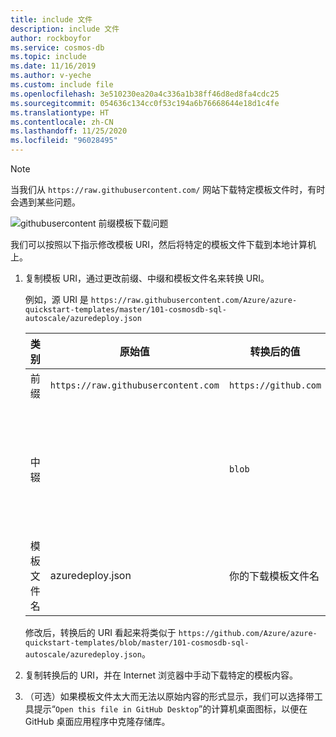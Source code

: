 ```yaml
---
title: include 文件
description: include 文件
author: rockboyfor
ms.service: cosmos-db
ms.topic: include
ms.date: 11/16/2019
ms.author: v-yeche
ms.custom: include file
ms.openlocfilehash: 3e510230ea20a4c336a1b38ff46d8ed8fa4cdc25
ms.sourcegitcommit: 054636c134cc0f53c194a6b76668644e18d1c4fe
ms.translationtype: HT
ms.contentlocale: zh-CN
ms.lasthandoff: 11/25/2020
ms.locfileid: "96028495"
---
```

> [!NOTE]
> 当我们从 `https://raw.githubusercontent.com/` 网站下载特定模板文件时，有时会遇到某些问题。
> 
> ![githubusercontent 前缀模板下载问题](./media/azure-raw-githubusercontent-download-in-china-notice/download_githubusercontent_issue.png)
>
> 我们可以按照以下指示修改模板 URI，然后将特定的模板文件下载到本地计算机上。
> 1. 复制模板 URI，通过更改前缀、中缀和模板文件名来转换 URI。
>
>     例如，源 URI 是 `https://raw.githubusercontent.com/Azure/azure-quickstart-templates/master/101-cosmosdb-sql-autoscale/azuredeploy.json`
>
>     | 类别 | 原始值 | 转换后的值 |  操作  |
>     |----------|----------------|-----------------|----------|
>     | 前缀   | `https://raw.githubusercontent.com`  |  `https://github.com`  | 更新 |
>     | 中辍    |                | `blob`          |  在 `master` 之前添加，它是 git 存储库的远程分支名称。 |
>     | 模板文件名  |azuredeploy.json | 你的下载模板文件名 | update |
>
>     修改后，转换后的 URI 看起来将类似于 `https://github.com/Azure/azure-quickstart-templates/blob/master/101-cosmosdb-sql-autoscale/azuredeploy.json`。
>     
> 2. 复制转换后的 URI，并在 Internet 浏览器中手动下载特定的模板内容。
> 3. （可选）如果模板文件太大而无法以原始内容的形式显示，我们可以选择带工具提示“`Open this file in GitHub Desktop`”的计算机桌面图标，以便在 GitHub 桌面应用程序中克隆存储库。
